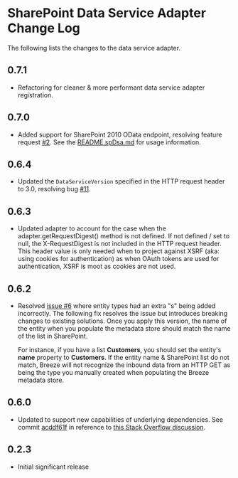 SharePoint Data Service Adapter Change Log
==========================================
The following lists the changes to the data service adapter.

0.7.1
-----
- Refactoring for cleaner & more performant data service adapter registration.

0.7.0
-----
- Added support for SharePoint 2010 OData endpoint, resolving feature request [#2](https://github.com/andrewconnell/breeze.js.labs/issues/2). See the [README.spDsa.md](README.spDsa.md) for usage information.

0.6.4
-----
- Updated the `DataServiceVersion` specified in the HTTP request header to 3.0, resolving bug [#11](https://github.com/andrewconnell/breeze.js.labs/issues/11).

0.6.3
-----
- Updated adapter to account for the case when the adapter.getRequestDigest() method is not defined. If not defined / set to null, the X-RequestDigest is not included in the HTTP request header. This header value is only needed when to project against XSRF (aka: using cookies for authentication) as when OAuth tokens are used for authentication, XSRF is moot as cookies are not used.

0.6.2
-----
- Resolved [issue #6](https://github.com/andrewconnell/breeze.js.labs/issues/6) where entity types had an extra "s" being added incorrectly. The following fix resolves the issue but introduces breaking changes to existing solutions. Once you apply this version, the name of the entity when you populate the metadata store should match the name of the list in SharePoint. 

  For instance, if you have a list **Customers**, you should set the entity's **name** property to **Customers**. If the entity name & SharePoint list do not match, Breeze will not recognize the inbound data from an HTTP GET as being the type you manually created when populating the Breeze metadata store.

0.6.0
-----
- Updated to support new capabilities of underlying dependencies. See commit [acddf61f](https://github.com/andrewconnell/breeze.js.labs/commit/acddf61f4fd7b71f100f848bb358a273890ae94e) in reference to [this Stack Overflow discussion](http://stackoverflow.com/questions/24702308/breeze-dataservice-abstractrest-with-sparse-save-response/24769885?noredirect=1#comment40082212_24769885).

0.2.3
-----
- Initial significant release
